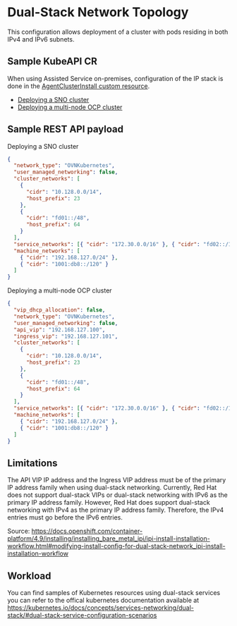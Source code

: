 # Dual-Stack Network Topology

This configuration allows deployment of a cluster with pods residing in both IPv4 and IPv6 subnets.

## Sample KubeAPI CR

When using Assisted Service on-premises, configuration of the IP stack is done in the [AgentClusterInstall custom resource](../../hive-integration/README.md#AgentClusterInstall).

- [Deploying a SNO cluster](../../hive-integration/crds/agentClusterInstall-dualstack-SNO.yaml)
- [Deploying a multi-node OCP cluster](../../hive-integration/crds/agentClusterInstall-dualstack.yaml)

## Sample REST API payload

Deploying a SNO cluster

```json
{
  "network_type": "OVNKubernetes",
  "user_managed_networking": false,
  "cluster_networks": [
    {
      "cidr": "10.128.0.0/14",
      "host_prefix": 23
    },
    {
      "cidr": "fd01::/48",
      "host_prefix": 64
    }
  ],
  "service_networks": [{ "cidr": "172.30.0.0/16" }, { "cidr": "fd02::/112" }],
  "machine_networks": [
    { "cidr": "192.168.127.0/24" },
    { "cidr": "1001:db8::/120" }
  ]
}
```

Deploying a multi-node OCP cluster

```json
{
  "vip_dhcp_allocation": false,
  "network_type": "OVNKubernetes",
  "user_managed_networking": false,
  "api_vip": "192.168.127.100",
  "ingress_vip": "192.168.127.101",
  "cluster_networks": [
    {
      "cidr": "10.128.0.0/14",
      "host_prefix": 23
    },
    {
      "cidr": "fd01::/48",
      "host_prefix": 64
    }
  ],
  "service_networks": [{ "cidr": "172.30.0.0/16" }, { "cidr": "fd02::/112" }],
  "machine_networks": [
    { "cidr": "192.168.127.0/24" },
    { "cidr": "1001:db8::/120" }
  ]
}
```

## Limitations

The API VIP IP address and the Ingress VIP address must be of the primary IP address family when using dual-stack networking. Currently, Red Hat does not support dual-stack VIPs or dual-stack networking with IPv6 as the primary IP address family. However, Red Hat does support dual-stack networking with IPv4 as the primary IP address family. Therefore, the IPv4 entries must go before the IPv6 entries.

Source: https://docs.openshift.com/container-platform/4.9/installing/installing_bare_metal_ipi/ipi-install-installation-workflow.html#modifying-install-config-for-dual-stack-network_ipi-install-installation-workflow

## Workload

You can find samples of Kubernetes resources using dual-stack services you can refer to the offical kubernetes documentation available at https://kubernetes.io/docs/concepts/services-networking/dual-stack/#dual-stack-service-configuration-scenarios
